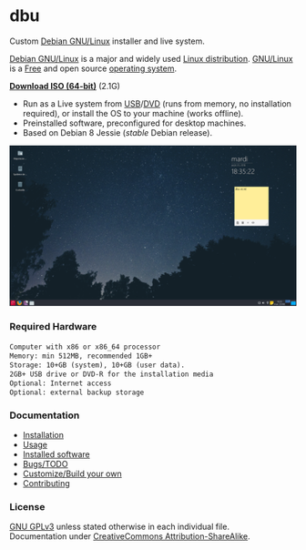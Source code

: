 # dbu

Custom [Debian GNU/Linux](http://www.debian.org/) installer and live system.

[Debian GNU/Linux](https://en.wikipedia.org/wiki/Debian) is a major and widely used [Linux distribution](https://en.wikipedia.org/wiki/Linux_distribution). [GNU/Linux](https://en.wikipedia.org/wiki/Linux) is a [Free](https://en.wikipedia.org/wiki/Free_software) and open source [operating system](https://en.wikipedia.org/wiki/Operating_system).

**[Download ISO (64-bit)](https://github.com/nodiscc/dbu/releases)** (2.1G)

 * Run as a Live system from [USB](https://en.wikipedia.org/wiki/Live_USB)/[DVD](https://en.wikipedia.org/wiki/Live_CD) (runs from memory, no installation required), or install the OS to your machine (works offline).
 * Preinstalled software, preconfigured for desktop machines.
 * Based on Debian 8 Jessie (_stable_ Debian release).

![](doc/screenshot-main.png)

### Required Hardware

    Computer with x86 or x86_64 processor
    Memory: min 512MB, recommended 1GB+
    Storage: 10+GB (system), 10+GB (user data).
    2GB+ USB drive or DVD-R for the installation media
    Optional: Internet access
    Optional: external backup storage


### Documentation

 * [Installation](doc/install.md)
 * [Usage](doc/usage.md)
 * [Installed software](doc/packages.md)
 * [Bugs/TODO](TODO.md)
 * [Customize/Build your own](doc/custom.md)
 * [Contributing](doc/contributing.md)


### License

[GNU GPLv3](LICENSE) unless stated otherwise in each individual file.  
Documentation under [CreativeCommons Attribution-ShareAlike](LICENSE).
